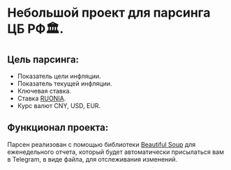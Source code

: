 # Небольшой проект для парсинга ЦБ РФ🏛️.
## Цель парсинга:
- Показатель цели инфляции.
- Показатель текущей инфляции.
- Ключевая ставка.
- Ставка [RUONIA](https://cbr.ru/faq/ruonia/).
- Курс валют CNY, USD, EUR.

## Функционал проекта:
Парсен реализован c помощью библиотеки [Beautiful Soup](https://beautiful-soup-4.readthedocs.io/en/latest/) для еженедельного отчета, который будет автоматически присылаться вам в Telegram, в виде файла, для отслеживания изменений.